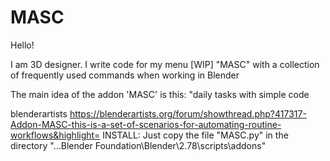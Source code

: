 # MASC

Hello!

I am 3D designer.
I write code for my menu [WIP] "MASC" with a collection of frequently used commands when working in Blender

The main idea of the addon 'MASC' is this:
"daily tasks with simple code

blenderartists https://blenderartists.org/forum/showthread.php?417317-Addon-MASC-this-is-a-set-of-scenarios-for-automating-routine-workflows&highlight=
 INSTALL:
Just copy the file "MASC.py" in the directory "...Blender Foundation\Blender\2.78\scripts\addons"
